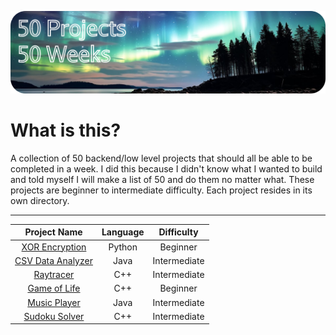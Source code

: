 ![Logo](/images/50_thumbnail.png)

# What is this?

A collection of 50 backend/low level projects that should all be able to be completed in a week. I did this because I didn't know what I wanted to build and told myself I will make a list of 50 and do them no matter what. These projects are beginner to intermediate difficulty. Each project resides in its own directory.

---

| Project Name | Language | Difficulty |
|:------------:|:--------:|:----------:|
| [XOR Encryption](./01_encrypt_script) | Python | Beginner |
| [CSV Data Analyzer](./02_csv_data_analyzer) | Java | Intermediate |
| [Raytracer](./03_raytracer) | C++ | Intermediate |
| [Game of Life](./04_game_of_life) | C++ | Beginner |
| [Music Player](./05_music_player) | Java | Intermediate |
| [Sudoku Solver](./06_sudoku_solver) | C++ | Intermediate |
